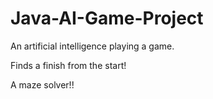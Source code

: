 # Java-AI-Game-Project

An artificial intelligence playing a game.

Finds a finish from the start!

A maze solver!!



